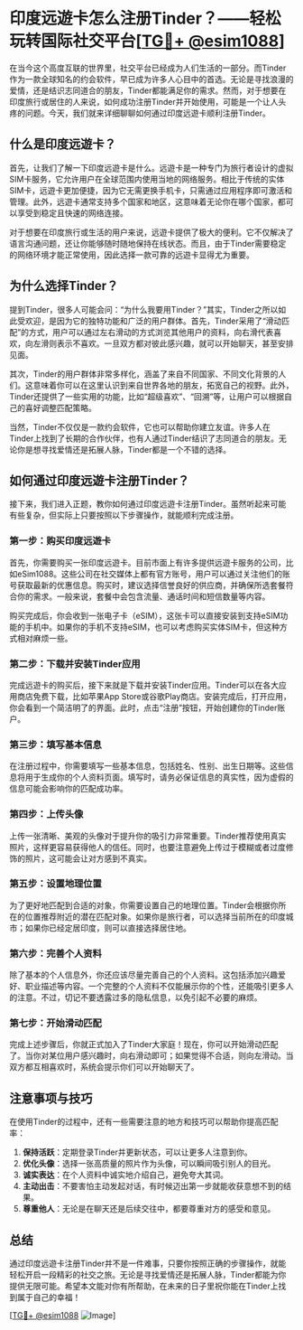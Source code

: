 # 印度远遊卡怎么注册Tinder？——轻松玩转国际社交平台[[TG💪+ @esim1088](https://t.me/s/esim1088)]

在当今这个高度互联的世界里，社交平台已经成为人们生活的一部分。而Tinder作为一款全球知名的约会软件，早已成为许多人心目中的首选。无论是寻找浪漫的爱情，还是结识志同道合的朋友，Tinder都能满足你的需求。然而，对于想要在印度旅行或居住的人来说，如何成功注册Tinder并开始使用，可能是一个让人头疼的问题。今天，我们就来详细聊聊如何通过印度远遊卡顺利注册Tinder。

## 什么是印度远遊卡？

首先，让我们了解一下印度远遊卡是什么。远遊卡是一种专门为旅行者设计的虚拟SIM卡服务，它允许用户在全球范围内使用当地的网络服务。相比于传统的实体SIM卡，远遊卡更加便捷，因为它无需更换手机卡，只需通过应用程序即可激活和管理。此外，远遊卡通常支持多个国家和地区，这意味着无论你在哪个国家，都可以享受到稳定且快速的网络连接。

对于想要在印度旅行或生活的用户来说，远遊卡提供了极大的便利。它不仅解决了语言沟通问题，还让你能够随时随地保持在线状态。而且，由于Tinder需要稳定的网络环境才能正常使用，因此选择一款可靠的远遊卡显得尤为重要。

## 为什么选择Tinder？

提到Tinder，很多人可能会问：“为什么我要用Tinder？”其实，Tinder之所以如此受欢迎，是因为它的独特功能和广泛的用户群体。首先，Tinder采用了“滑动匹配”的方式，用户可以通过左右滑动的方式浏览其他用户的资料，向右滑代表喜欢，向左滑则表示不喜欢。一旦双方都对彼此感兴趣，就可以开始聊天，甚至安排见面。

其次，Tinder的用户群体非常多样化，涵盖了来自不同国家、不同文化背景的人们。这意味着你可以在这里认识到来自世界各地的朋友，拓宽自己的视野。此外，Tinder还提供了一些实用的功能，比如“超级喜欢”、“回溯”等，让用户可以根据自己的喜好调整匹配策略。

当然，Tinder不仅仅是一款约会软件，它也可以帮助你建立友谊。许多人在Tinder上找到了长期的合作伙伴，也有人通过Tinder结识了志同道合的朋友。无论你是想寻找爱情还是拓展人脉，Tinder都是一个不错的选择。

## 如何通过印度远遊卡注册Tinder？

接下来，我们进入正题，教你如何通过印度远遊卡注册Tinder。虽然听起来可能有些复杂，但实际上只要按照以下步骤操作，就能顺利完成注册。

### 第一步：购买印度远遊卡

首先，你需要购买一张印度远遊卡。目前市面上有许多提供远遊卡服务的公司，比如eSim1088。这些公司在社交媒体上都有官方账号，用户可以通过关注他们的账号获取最新的优惠信息。购买时，建议选择信誉良好的供应商，并确保所选套餐符合你的需求。一般来说，套餐中会包含流量、通话时间和短信数量等内容。

购买完成后，你会收到一张电子卡（eSIM），这张卡可以直接安装到支持eSIM功能的手机中。如果你的手机不支持eSIM，也可以考虑购买实体SIM卡，但这种方式相对麻烦一些。

### 第二步：下载并安装Tinder应用

完成远遊卡的购买后，接下来就是下载并安装Tinder应用。Tinder可以在各大应用商店免费下载，比如苹果App Store或谷歌Play商店。安装完成后，打开应用，你会看到一个简洁明了的界面。此时，点击“注册”按钮，开始创建你的Tinder账户。

### 第三步：填写基本信息

在注册过程中，你需要填写一些基本信息，包括姓名、性别、出生日期等。这些信息将用于生成你的个人资料页面。填写时，请务必保证信息的真实性，因为虚假的信息可能会影响你的匹配成功率。

### 第四步：上传头像

上传一张清晰、美观的头像对于提升你的吸引力非常重要。Tinder推荐使用真实照片，这样更容易获得他人的信任。同时，也要注意避免上传过于模糊或者过度修饰的照片，这可能会让对方感到不真实。

### 第五步：设置地理位置

为了更好地匹配到合适的对象，你需要设置自己的地理位置。Tinder会根据你所在的位置推荐附近的潜在匹配对象。如果你是旅行者，可以选择当前所在的印度城市；如果你已经定居印度，则可以直接选择居住地。

### 第六步：完善个人资料

除了基本的个人信息外，你还应该尽量完善自己的个人资料。这包括添加兴趣爱好、职业描述等内容。一个完整的个人资料不仅能展示你的个性，还能吸引更多人的注意。不过，切记不要透露过多的隐私信息，以免引起不必要的麻烦。

### 第七步：开始滑动匹配

完成上述步骤后，你就正式加入了Tinder大家庭！现在，你可以开始滑动匹配了。当你对某位用户感兴趣时，向右滑动即可；如果觉得不合适，则向左滑动。当双方都互相喜欢时，系统会提示你们可以开始聊天了。

## 注意事项与技巧

在使用Tinder的过程中，还有一些需要注意的地方和技巧可以帮助你提高匹配率：

1. **保持活跃**：定期登录Tinder并更新状态，可以让更多人注意到你。
2. **优化头像**：选择一张高质量的照片作为头像，可以瞬间吸引别人的目光。
3. **诚实表达**：在个人资料中诚实地介绍自己，避免夸大其词。
4. **主动出击**：不要害怕主动发起对话，有时候迈出第一步就能收获意想不到的结果。
5. **尊重他人**：无论是在聊天还是后续交往中，都要尊重对方的感受和意见。

## 总结

通过印度远遊卡注册Tinder并不是一件难事，只要你按照正确的步骤操作，就能轻松开启一段精彩的社交之旅。无论是寻找爱情还是拓展人脉，Tinder都能为你提供无限可能。希望本文能对你有所帮助，在未来的日子里祝你能在Tinder上找到属于自己的幸福！

[[TG💪+ @esim1088](https://t.me/s/esim1088) ![Image](https://i.postimg.cc/4NQfJmqS/Snipaste-2025-05-13-00-14-12.png)]